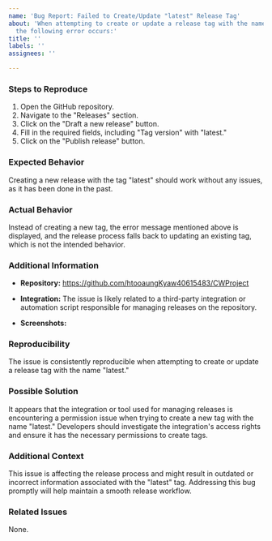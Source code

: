 ```yaml
---
name: 'Bug Report: Failed to Create/Update "latest" Release Tag'
about: 'When attempting to create or update a release tag with the name "latest,"
  the following error occurs:'
title: ''
labels: ''
assignees: ''

---
```


### Steps to Reproduce

1. Open the GitHub repository.
2. Navigate to the "Releases" section.
3. Click on the "Draft a new release" button.
4. Fill in the required fields, including "Tag version" with "latest."
5. Click on the "Publish release" button.

### Expected Behavior

Creating a new release with the tag "latest" should work without any issues, as it has been done in the past.

### Actual Behavior

Instead of creating a new tag, the error message mentioned above is displayed, and the release process falls back to updating an existing tag, which is not the intended behavior.

### Additional Information

- **Repository:** https://github.com/htooaungKyaw40615483/CWProject

- **Integration:** The issue is likely related to a third-party integration or automation script responsible for managing releases on the repository.

- **Screenshots:** 

### Reproducibility

The issue is consistently reproducible when attempting to create or update a release tag with the name "latest."

### Possible Solution

It appears that the integration or tool used for managing releases is encountering a permission issue when trying to create a new tag with the name "latest." Developers should investigate the integration's access rights and ensure it has the necessary permissions to create tags.

### Additional Context

This issue is affecting the release process and might result in outdated or incorrect information associated with the "latest" tag. Addressing this bug promptly will help maintain a smooth release workflow.

### Related Issues

None.
